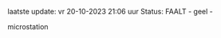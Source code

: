 laatste update: 
vr 20-10-2023 21:06   uur 
Status: FAALT - geel - 
<div class="service Y">microstation</div>
